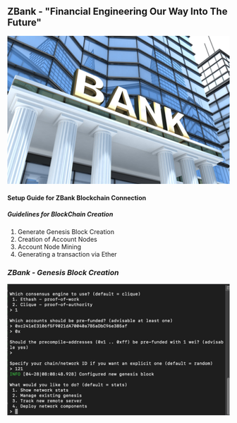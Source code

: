 ## ZBank - "Financial Engineering Our Way Into The Future"
![bank](bank.jpg)

#### Setup Guide for ZBank Blockchain Connection 

##### *Guidelines for BlockChain Creation*
  1. Generate Genesis Block Creation
  2. Creation of Account Nodes
  3. Account Node Mining 
  4. Generating a transaction via Ether
  
### _ZBank - Genesis Block Creation_
![genesis](Screenshots/Genesis_block_yukoncap.png)
